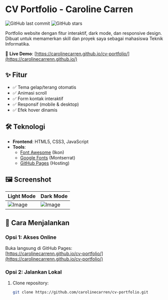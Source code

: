 # CV Portfolio - Caroline Carren

![GitHub last commit](https://img.shields.io/github/last-commit/carolinecarren/cv-portfolio?color=blue)
![GitHub stars](https://img.shields.io/github/stars/carolinecarren/cv-portfolio?style=social)

Portfolio website dengan fitur interaktif, dark mode, dan responsive design. Dibuat untuk memamerkan skill dan proyek saya sebagai mahasiswa Teknik Informatika.

🔗 **Live Demo**: [https://carolinecarren.github.io/cv-portfolio/](https://carolinecarrenn.github.io/)

## ✨ Fitur
- ✅ Tema gelap/terang otomatis
- ✅ Animasi scroll
- ✅ Form kontak interaktif
- ✅ Responsif (mobile & desktop)
- ✅ Efek hover dinamis

## 🛠 Teknologi
- **Frontend**: HTML5, CSS3, JavaScript
- **Tools**: 
  - [Font Awesome](https://fontawesome.com/) (Ikon)
  - [Google Fonts](https://fonts.google.com/) (Montserrat)
  - [GitHub Pages](https://pages.github.com/) (Hosting)

## 🖼 Screenshot
| Light Mode | Dark Mode |
|------------|-----------|
| ![Image](https://github.com/user-attachments/assets/9ca23e1e-2211-4673-8c6b-bcef6da7a511) | ![Image](https://github.com/user-attachments/assets/b5e19efc-7965-4edf-a832-7c63c91780db) |

## 🚀 Cara Menjalankan
### Opsi 1: Akses Online
Buka langsung di GitHub Pages:  
[https://carolinecarrenn.github.io/cv-portfolio/](https://carolinecarrenn.github.io/cv-portfolio/)

### Opsi 2: Jalankan Lokal
1. Clone repository:
   ```bash
   git clone https://github.com/carolinecarren/cv-portfolio.git
